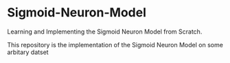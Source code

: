 # Sigmoid-Neuron-Model

Learning and Implementing the Sigmoid Neuron Model from Scratch.

This repository is the implementation of the Sigmoid Neuron Model on some arbitary datset
